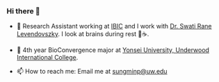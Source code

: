### Hi there 👋

- 🔭 Research Assistant working at [IBIC](http://ibic.washington.edu) and I work with [Dr. Swati Rane Levendovszky](https://sites.google.com/site/uwswatirane). I look at brains during rest 🧠☕️.

- 🌱 4th year BioConvergence major at [Yonsei University, Underwood International College](uic.yonsei.ac.kr). 

- 📫 How to reach me: Email me at [sungminp@uw.edu](sungminp@uw.edu)



